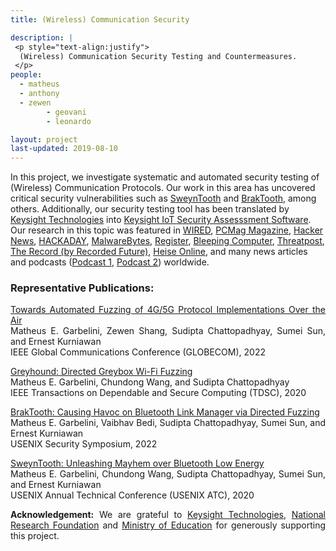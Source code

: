 ```yaml
---
title: (Wireless) Communication Security

description: |
 <p style="text-align:justify">
  (Wireless) Communication Security Testing and Countermeasures.
 </p>
people:
  - matheus
  - anthony
  - zewen
		- geovani
		- leonardo

layout: project
last-updated: 2019-08-10
---
```

<p style="text-align:justify">

In this project, we investigate systematic and automated security testing 
of (Wireless) Communication Protocols. Our work in this area has uncovered critical 
security vulnerabilities such as <a href="https://asset-group.github.io/disclosures/sweyntooth/">SweynTooth</a> 
and <a href="https://www.braktooth.com">BrakTooth</a>, among others. Additionally, 
our security testing tool has been translated by <a href="https://www.keysight.com/">Keysight Technologies</a> 
into <a href="https://www.keysight.com/us/en/cmp/2021/iot-security.html">Keysight IoT Security Assesssment Software</a>. 
Our research in this topic was featured in 
<a href="https://www.wired.com/story/braktooth-bluetooth-whatsapp-fine-omg-cable">WIRED</a>,
<a href="https://sea.pcmag.com/security/45801/braktooth-vulnerabilities-affect-countless-bluetooth-devices">PCMag Magazine</a>,
<a href="https://thehackernews.com/2021/09/new-braktooth-flaws-leave-millions-of.html">Hacker News</a>,
<a href="https://hackaday.com/2021/09/23/bluetooth-vulnerability-arbitrary-code-execution-on-the-esp32-among-others/">HACKADAY</a>,
<a href="https://blog.malwarebytes.com/exploits-and-vulnerabilities/2021/09/braktooth-bluetooth-vulnerabilities-crash-all-the-devices">MalwareBytes</a>,
<a href="https://www.theregister.com/2021/09/01/braktooth_vulnerabilities_put_bluetooth_users/">Register</a>,
<a href="https://www.bleepingcomputer.com/news/security/bluetooth-braktooth-bugs-could-affect-billions-of-devices/">Bleeping Computer</a>,
<a href="https://threatpost.com/bluetooth-bugs-dos-code-execution/169159/">Threatpost</a>,
<a href="https://therecord.media/billions-of-devices-impacted-by-new-braktooth-bluetooth-vulnerabilities/"> The Record (by Recorded Future)</a>,
<a href="https://www.heise.de/news/Braktooth-Neue-Bluetooth-Luecken-bedrohen-unzaehlige-Geraete-6180540.html">Heise Online</a>, and many 
news articles and podcasts (<a href="https://www.youtube.com/watch?v=g2MRwdHtCDY">Podcast 1</a>, <a href="https://www.youtube.com/watch?v=s9zOQ91st6Y">Podcast 2</a>)
worldwide. 
</p>


<h3>Representative Publications:</h3>


<p style="text-align:justify">
<a href="https://asset-group.github.io/papers/AutoFuzz4G5G.pdf">Towards Automated Fuzzing of 4G/5G Protocol Implementations Over the Air</a><br>
Matheus E. Garbelini, Zewen Shang, Sudipta Chattopadhyay, Sumei Sun, and Ernest Kurniawan<br>
IEEE Global Communications Conference (GLOBECOM), 2022<br>
</p>

<p style="text-align:justify">
<a href="https://asset-group.github.io/papers/Greyhound.pdf">Greyhound: Directed Greybox Wi-Fi Fuzzing</a><br>
Matheus E. Garbelini, Chundong Wang, and Sudipta Chattopadhyay<br>
IEEE Transactions on Dependable and Secure Computing (TDSC), 2020
</p>

<p style="text-align:justify">
<a href="https://asset-group.github.io/papers/BrakTooth.pdf">BrakTooth: Causing Havoc on Bluetooth Link Manager via Directed Fuzzing</a><br>
Matheus E. Garbelini, Vaibhav Bedi, Sudipta Chattopadhyay, Sumei Sun, and Ernest Kurniawan<br>
USENIX Security Symposium, 2022
</p>

<p style="text-align:justify">
<a href="https://asset-group.github.io/papers/SweynTooth.pdf">SweynTooth: Unleashing Mayhem over Bluetooth Low Energy</a><br>
Matheus E. Garbelini, Chundong Wang, Sudipta Chattopadhyay, Sumei Sun, and Ernest Kurniawan<br>
USENIX Annual Technical Conference (USENIX ATC), 2020
</p>


<p style="text-align:justify">
<b>Acknowledgement:</b> We are grateful to 
<a href="https://www.keysight.com/us/en/home.html">Keysight Technologies</a>, <a href="https://www.nrf.gov.sg/">National Research Foundation</a> and 
<a href="https://www.moe.gov.sg/">Ministry of Education</a> for generously supporting this project. 
</p>
